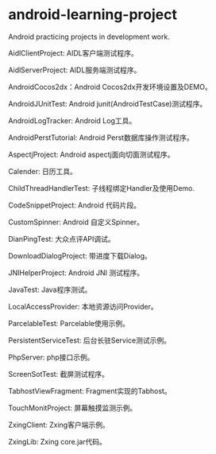 android-learning-project
===============================================

Android practicing projects in development work.

AidlClientProject: AIDL客户端测试程序。

AidlServerProject: AIDL服务端测试程序。

AndroidCocos2dx：Android Cocos2dx开发环境设置及DEMO。

AndroidJUnitTest: Android junit(AndroidTestCase)测试程序。

AndroidLogTracker: Android Log工具。

AndroidPerstTutorial: Android Perst数据库操作测试程序。

AspectjProject: Android aspectj面向切面测试程序。

Calender: 日历工具。

ChildThreadHandlerTest: 子线程绑定Handler及使用Demo.

CodeSnippetProject: Android 代码片段。

CustomSpinner: Android 自定义Spinner。

DianPingTest: 大众点评API调试。

DownloadDialogProject: 带进度下载Dialog。

JNIHelperProject: Android JNI 测试程序。

JavaTest: Java程序测试。

LocalAccessProvider: 本地资源访问Provider。

ParcelableTest: Parcelable使用示例。

PersistentServiceTest: 后台长驻Service测试示例。

PhpServer: php接口示例。

ScreenSotTest: 截屏测试程序。

TabhostViewFragment: Fragment实现的Tabhost。

TouchMonitProject: 屏幕触摸监测示例。

ZxingClient: Zxing客户端示例。

ZxingLib: Zxing core.jar代码。

